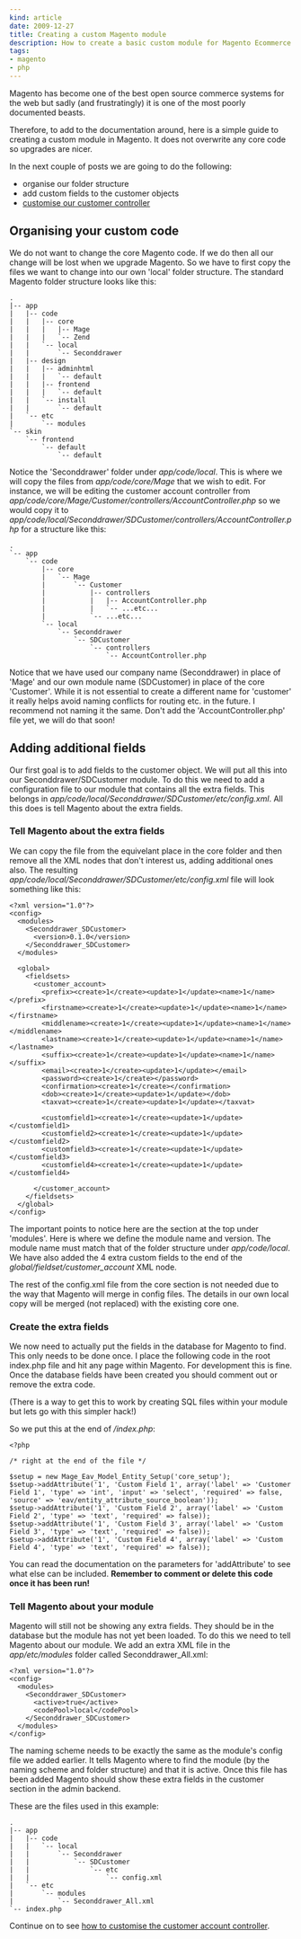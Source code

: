 ```yaml
---
kind: article
date: 2009-12-27
title: Creating a custom Magento module
description: How to create a basic custom module for Magento Ecommerce using Magento 1.4
tags:
- magento
- php
---
```

Magento has become one of the best open source commerce systems for the web but
sadly (and frustratingly) it is one of the most poorly documented beasts.

Therefore, to add to the documentation around, here is a simple guide to
creating a custom module in Magento. It does not overwrite any core code so
upgrades are nicer.

In the next couple of posts we are going to do the following:

- organise our folder structure
- add custom fields to the customer objects
- [customise our customer controller](/posts/customising-magento-controllers/)

## Organising your custom code

We do not want to change the core Magento code. If we do then all our change
will be lost when we upgrade Magento. So we have to first copy the files we
want to change into our own 'local' folder structure. The standard Magento
folder structure looks like this:

    .
    |-- app
    |   |-- code
    |   |   |-- core
    |   |   |   |-- Mage
    |   |   |   `-- Zend
    |   |   `-- local
    |   |       `-- Seconddrawer
    |   |-- design
    |   |   |-- adminhtml
    |   |   |   `-- default
    |   |   |-- frontend
    |   |   |   `-- default
    |   |   `-- install
    |   |       `-- default
    |   `-- etc
    |       `-- modules
    `-- skin
        `-- frontend
            `-- default
                `-- default

Notice the 'Seconddrawer' folder under _app/code/local_. This is where we will
copy the files from _app/code/core/Mage_ that we wish to edit. For instance, we
will be editing the customer account controller from
_app/code/core/Mage/Customer/controllers/AccountController.php_ so we would
copy it to
_app/code/local/Seconddrawer/SDCustomer/controllers/AccountController.php_ for
a structure like this:

    .
    `-- app
        `-- code
            |-- core
            |   `-- Mage
            |       `-- Customer
            |           |-- controllers
            |           |   |-- AccountController.php
            |           |   `-- ...etc...
            |           `-- ...etc...
            `-- local
                `-- Seconddrawer
                    `-- SDCustomer
                        `-- controllers
                            `-- AccountController.php

Notice that we have used our company name (Seconddrawer) in place of 'Mage' and
our own module name (SDCustomer) in place of the core 'Customer'. While it is
not essential to create a different name for 'customer' it really helps avoid
naming conflicts for routing etc. in the future. I recommend not naming it the
same. Don\'t add the 'AccountController.php' file yet, we will do that soon!

## Adding additional fields

Our first goal is to add fields to the customer object. We will put all this
into our Seconddrawer/SDCustomer module. To do this we need to add a
configuration file to our module that contains all the extra fields. This
belongs in _app/code/local/Seconddrawer/SDCustomer/etc/config.xml_. All this
does is tell Magento about the extra fields.

### Tell Magento about the extra fields

We can copy the file from the equivelant place in the core folder and then
remove all the XML nodes that don't interest us, adding additional ones also.
The resulting _app/code/local/Seconddrawer/SDCustomer/etc/config.xml_ file will
look something like this:

    <?xml version="1.0"?>
    <config>
      <modules>
        <Seconddrawer_SDCustomer>
          <version>0.1.0</version>
        </Seconddrawer_SDCustomer>
      </modules>

      <global>
        <fieldsets>
          <customer_account>
            <prefix><create>1</create><update>1</update><name>1</name></prefix>
            <firstname><create>1</create><update>1</update><name>1</name></firstname>
            <middlename><create>1</create><update>1</update><name>1</name></middlename>
            <lastname><create>1</create><update>1</update><name>1</name></lastname>
            <suffix><create>1</create><update>1</update><name>1</name></suffix>
            <email><create>1</create><update>1</update></email>
            <password><create>1</create></password>
            <confirmation><create>1</create></confirmation>
            <dob><create>1</create><update>1</update></dob>
            <taxvat><create>1</create><update>1</update></taxvat>

            <customfield1><create>1</create><update>1</update></customfield1>
            <customfield2><create>1</create><update>1</update></customfield2>
            <customfield3><create>1</create><update>1</update></customfield3>
            <customfield4><create>1</create><update>1</update></customfield4>

          </customer_account>
        </fieldsets>
      </global>
    </config>

The important points to notice here are the section at the top under 'modules'.
Here is where we define the module name and version. The module name must match
that of the folder structure under _app/code/local_. We have also added the 4
extra custom fields to the end of the _global/fieldset/customer_account_ XML
node.

The rest of the config.xml file from the core section is not needed due to the
way that Magento will merge in config files. The details in our own local copy
will be merged (not replaced) with the existing core one.

### Create the extra fields

We now need to actually put the fields in the database for Magento to find.
This only needs to be done once. I place the following code in the root
index.php file and hit any page within Magento. For development this is fine.
Once the database fields have been created you should comment out or remove the
extra code.

(There is a way to get this to work by creating SQL files within your module
but lets go with this simpler hack!)

So we put this at the end of _/index.php_:

    <?php

    /* right at the end of the file */

    $setup = new Mage_Eav_Model_Entity_Setup('core_setup');
    $setup->addAttribute('1', 'Custom Field 1', array('label' => 'Customer Field 1', 'type' => 'int', 'input' => 'select', 'required' => false, 'source' => 'eav/entity_attribute_source_boolean'));
    $setup->addAttribute('1', 'Custom Field 2', array('label' => 'Custom Field 2', 'type' => 'text', 'required' => false));
    $setup->addAttribute('1', 'Custom Field 3', array('label' => 'Custom Field 3', 'type' => 'text', 'required' => false));
    $setup->addAttribute('1', 'Custom Field 4', array('label' => 'Custom Field 4', 'type' => 'text', 'required' => false));

You can read the documentation on the parameters for 'addAttribute' to see what
else can be included. **Remember to comment or delete this code once it has
been run!**

### Tell Magento about your module

Magento will still not be showing any extra fields. They should be in the
database but the module has not yet been loaded. To do this we need to tell
Magento about our module. We add an extra XML file in the _app/etc/modules_
folder called Seconddrawer_All.xml:

    <?xml version="1.0"?>
    <config>
      <modules>
        <Seconddrawer_SDCustomer>
          <active>true</active>
          <codePool>local</codePool>
        </Seconddrawer_SDCustomer>
      </modules>
    </config>

The naming scheme needs to be exactly the same as the module\'s config file we
added earlier. It tells Magento where to find the module (by the naming scheme
and folder structure) and that it is active. Once this file has been added
Magento should show these extra fields in the customer section in the admin
backend.

These are the files used in this example:

    .
    |-- app
    |   |-- code
    |   |   `-- local
    |   |       `-- Seconddrawer
    |   |           `-- SDCustomer
    |   |               `-- etc
    |   |                   `-- config.xml
    |   `-- etc
    |       `-- modules
    |           `-- Seconddrawer_All.xml
    `-- index.php

Continue on to see [how to customise the customer account
controller](/posts/customising-magento-controllers/).
